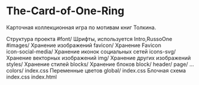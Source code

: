 # The-Card-of-One-Ring
Карточная коллекционная игра по мотивам книг Толкина.

Структура проекта
#font/						Шрифты, используется Intro,RussoOne
#images/						Хранение изображений
	favicon/				Хранение Favicon			
	icon-social-media/		Хранение иконок социальных сетей
	icons-svg/				Хранение векторных изображений
	img/					Хранение других изображений
styles/						Хранение стилей
	blocks/					Хранение блоков
		block/
		header/
		page/
		...
	colors/
		index.css 			Переменные цветов
	global/
		index.css 			Блочная схема
	index.css
index.html
